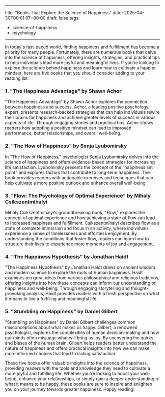 
---
title: "Books That Explore the Science of Happiness"
date: 2025-04-30T00:01:07+00:00
draft: false
tags:
- science-of-happiness
- psychology
---

In today's fast-paced world, finding happiness and fulfillment has become a priority for many people. Fortunately, there are numerous books that delve into the science of happiness, offering insights, strategies, and practical tips to help individuals lead more joyful and meaningful lives. If you're looking to explore the science behind happiness and learn how to cultivate a happier mindset, here are five books that you should consider adding to your reading list:

### 1. "The Happiness Advantage" by Shawn Achor

"The Happiness Advantage" by Shawn Achor explores the connection between happiness and success. Achor, a leading positive psychology expert, presents research-backed strategies that can help individuals rewire their brains for happiness and achieve greater levels of success in various aspects of life. Through engaging stories and practical tips, Achor shows readers how adopting a positive mindset can lead to improved performance, better relationships, and overall well-being.

### 2. "The How of Happiness" by Sonja Lyubomirsky

In "The How of Happiness," psychologist Sonja Lyubomirsky delves into the science of happiness and offers evidence-based strategies for increasing life satisfaction. Lyubomirsky presents the concept of the "happiness set point" and explores factors that contribute to long-term happiness. The book provides readers with actionable exercises and techniques that can help cultivate a more positive outlook and enhance overall well-being.

### 3. "Flow: The Psychology of Optimal Experience" by Mihaly Csikszentmihalyi

Mihaly Csikszentmihalyi's groundbreaking book, "Flow," explores the concept of optimal experience and how achieving a state of flow can lead to increased happiness and fulfillment. Csikszentmihalyi describes flow as a state of complete immersion and focus in an activity, where individuals experience a sense of timelessness and effortless enjoyment. By understanding the conditions that foster flow, readers can learn how to structure their lives to experience more moments of joy and engagement.

### 4. "The Happiness Hypothesis" by Jonathan Haidt

"The Happiness Hypothesis" by Jonathan Haidt draws on ancient wisdom and modern science to explore the roots of human happiness. Haidt examines ten great ideas from various philosophical and religious traditions, offering insights into how these concepts can inform our understanding of happiness and well-being. Through engaging storytelling and thought-provoking analysis, Haidt provides readers with a fresh perspective on what it means to live a fulfilling and meaningful life.

### 5. "Stumbling on Happiness" by Daniel Gilbert

"Stumbling on Happiness" by Daniel Gilbert challenges common misconceptions about what makes us happy. Gilbert, a renowned psychologist, explores the complexities of human decision-making and how our minds often misjudge what will bring us joy. By uncovering the quirks and biases of the human brain, Gilbert helps readers better understand the nature of happiness and offers practical insights into how we can make more informed choices that lead to lasting satisfaction.

These five books offer valuable insights into the science of happiness, providing readers with the tools and knowledge they need to cultivate a more joyful and fulfilling life. Whether you're looking to boost your well-being, enhance your relationships, or simply gain a deeper understanding of what it means to be happy, these books are sure to inspire and enlighten you on your journey towards greater happiness. Happy reading!